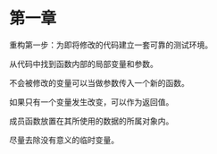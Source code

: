 # 第一章

重构第一步：为即将修改的代码建立一套可靠的测试环境。



从代码中找到函数内部的局部变量和参数。

不会被修改的变量可以当做参数传入一个新的函数。

如果只有一个变量发生改变，可以作为返回值。

成员函数放置在其所使用的数据的所属对象内。

尽量去除没有意义的临时变量。


